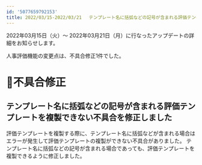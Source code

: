 ```yaml
---
id: '5077659792153'
title: 2022/03/15-2022/03/21 　テンプレート名に括弧などの記号が含まれる評価テンプレートを複製できない不具合を修正しました
---
```

2022年03月15日（火）〜 2022年03月21日（月）に行なったアップデートの詳細をお知らせします。

人事評価機能の変更点は、不具合修正1件でした。

# 🐛不具合修正

## テンプレート名に括弧などの記号が含まれる評価テンプレートを複製できない不具合を修正しました

評価テンプレートを複製する際に、テンプレート名に括弧などが含まれる場合はエラーが発生して評価テンプレートの複製ができない不具合がありました。
テンプレート名に括弧などの記号が含まれる場合であっても、評価テンプレートを複製できるように修正しました。
